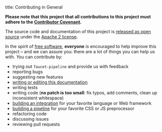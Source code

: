 title: Contributing in General

**Please note that this project that all contributions to this project must
adhere to the [Contributor
Covenant](https://www.contributor-covenant.org/version/1/4/code-of-conduct.html).**

The source code and documentation of this project is [released as open
source](https://github.com/faucet-pipeline) under the [Apache 2
license](https://choosealicense.com/licenses/apache-2.0/).

In the spirit of [free
software](http://www.fsf.org/licensing/essays/free-sw.html), **everyone** is
encouraged to help improve this project – and we can assure you: there are a lot
of things you can help us with. *You* can contribute by:

* trying out `faucet-pipeline` and provide us with feedback
* reporting bugs
* suggesting new features
* [writing or editing this
  documentation](https://github.com/faucet-pipeline/faucet-pipeline.github.io)
* writing tests
* writing code (**no patch is too small**: fix typos, add comments, clean up
  inconsistent whitespace)
* [building an integration](/build-integration) for your favorite language or
  Web framework
* [building a pipeline](/build-pipeline) for your favorite CSS or JS
  preprocessor
* refactoring code
* discussing issues
* reviewing pull requests
